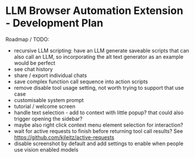 # LLM Browser Automation Extension - Development Plan

Roadmap / TODO:

- recursive LLM scripting: have an LLM generate saveable scripts that can also call an LLM, so incorporating the alt text generator as an example would be perfect
- see chat history
- share / export individual chats
- save complex function call sequence into action scripts
- remove disable tool usage setting, not worth trying to support that use case
- customisable system prompt
- tutorial / welcome screen
- handle text selection - add to context with little popup? that could also trigger opening the sidebar?
- maybe also right click context menu element selection for interaction?
- wait for active requests to finish before returning tool call results? See <https://github.com/kjleitz/active-requests>
- disable screenshot by default and add settings to enable when people use vision enabled models
